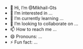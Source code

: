 - 👋 Hi, I’m @Mikhail-Gts
- 👀 I’m interested in ...
- 🌱 I’m currently learning ...
- 💞️ I’m looking to collaborate on ...
- 📫 How to reach me ...
- 😄 Pronouns: ...
- ⚡ Fun fact: ...

<!---
Mikhail-Gts/Mikhail-Gts is a ✨ special ✨ repository because its `README.md` (this file) appears on your GitHub profile.
You can click the Preview link to take a look at your changes.
--->
